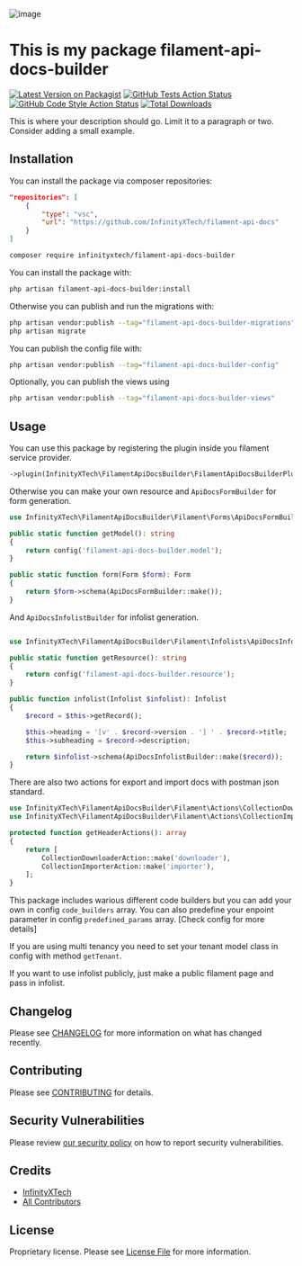 ![image](https://github.com/user-attachments/assets/ea4b0f8b-03f5-4566-bcfb-0030b1217df3)

# This is my package filament-api-docs-builder

[![Latest Version on Packagist](https://img.shields.io/packagist/v/infinityxtech/filament-api-docs-builder.svg?style=flat-square)](https://packagist.org/packages/infinityxtech/filament-api-docs-builder)
[![GitHub Tests Action Status](https://img.shields.io/github/actions/workflow/status/infinityxtech/filament-api-docs-builder/run-tests.yml?branch=main&label=tests&style=flat-square)](https://github.com/infinityxtech/filament-api-docs-builder/actions?query=workflow%3Arun-tests+branch%3Amain)
[![GitHub Code Style Action Status](https://img.shields.io/github/actions/workflow/status/infinityxtech/filament-api-docs-builder/fix-php-code-styling.yml?branch=main&label=code%20style&style=flat-square)](https://github.com/infinityxtech/filament-api-docs-builder/actions?query=workflow%3A"Fix+PHP+code+styling"+branch%3Amain)
[![Total Downloads](https://img.shields.io/packagist/dt/infinityxtech/filament-api-docs-builder.svg?style=flat-square)](https://packagist.org/packages/infinityxtech/filament-api-docs-builder)



This is where your description should go. Limit it to a paragraph or two. Consider adding a small example.

## Installation

You can install the package via composer repositories:
```json
"repositories": [
    {
        "type": "vsc",
        "url": "https://github.com/InfinityXTech/filament-api-docs"
    }
]
```

```bash
composer require infinityxtech/filament-api-docs-builder
```

You can install the package with:

```bash
php artisan filament-api-docs-builder:install
```

Otherwise you can publish and run the migrations with:

```bash
php artisan vendor:publish --tag="filament-api-docs-builder-migrations"
php artisan migrate
```

You can publish the config file with:

```bash
php artisan vendor:publish --tag="filament-api-docs-builder-config"
```

Optionally, you can publish the views using

```bash
php artisan vendor:publish --tag="filament-api-docs-builder-views"
```


## Usage

You can use this package by registering the plugin inside you filament service provider.

```php
->plugin(InfinityXTech\FilamentApiDocsBuilder\FilamentApiDocsBuilderPlugin::make())
```

Otherwise you can make your own resource and `ApiDocsFormBuilder` for form generation.

```php
use InfinityXTech\FilamentApiDocsBuilder\Filament\Forms\ApiDocsFormBuilder;

public static function getModel(): string
{
    return config('filament-api-docs-builder.model');
}

public static function form(Form $form): Form
{
    return $form->schema(ApiDocsFormBuilder::make());
}
```

And `ApiDocsInfolistBuilder` for infolist generation.

```php

use InfinityXTech\FilamentApiDocsBuilder\Filament\Infolists\ApiDocsInfolistBuilder;

public static function getResource(): string
{
    return config('filament-api-docs-builder.resource');
}

public function infolist(Infolist $infolist): Infolist
{
    $record = $this->getRecord();

    $this->heading = '[v' . $record->version . '] ' . $record->title;
    $this->subheading = $record->description;

    return $infolist->schema(ApiDocsInfolistBuilder::make($record));
}
```

There are also two actions for export and import docs with postman json standard.

```php
use InfinityXTech\FilamentApiDocsBuilder\Filament\Actions\CollectionDownloaderAction;
use InfinityXTech\FilamentApiDocsBuilder\Filament\Actions\CollectionImporterAction;

protected function getHeaderActions(): array
{
    return [
        CollectionDownloaderAction::make('downloader'),
        CollectionImporterAction::make('importer'),
    ];
}
```

This package includes warious different code builders but you can add your own in config `code_builders` array.
You can also predefine your enpoint parameter in config `predefined_params` array. [Check config for more details]

If you are using multi tenancy you need to set your tenant model class in config with method `getTenant`.

If you want to use infolist publicly, just make a public filament page and pass in infolist.

## Changelog

Please see [CHANGELOG](CHANGELOG.md) for more information on what has changed recently.

## Contributing

Please see [CONTRIBUTING](.github/CONTRIBUTING.md) for details.

## Security Vulnerabilities

Please review [our security policy](../../security/policy) on how to report security vulnerabilities.

## Credits

- [InfinityXTech](https://github.com/infinityxtech)
- [All Contributors](../../contributors)

## License

Proprietary license. Please see [License File](LICENSE.md) for more information.

